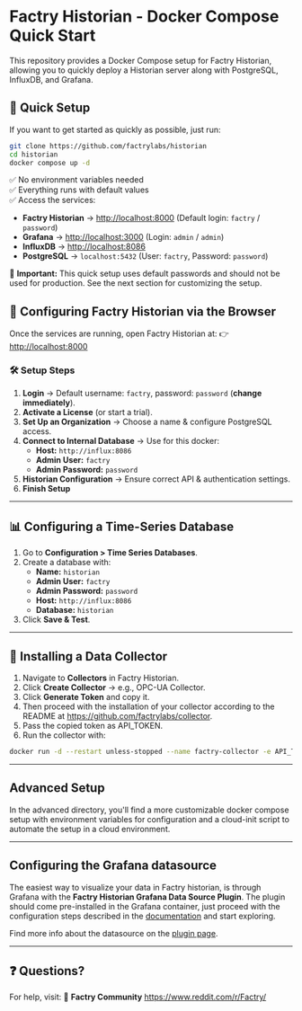# Factry Historian - Docker Compose Quick Start

This repository provides a Docker Compose setup for Factry Historian, allowing you to quickly deploy a Historian server along with PostgreSQL, InfluxDB, and Grafana.

## 🚀 Quick Setup

If you want to get started as quickly as possible, just run:

```sh
git clone https://github.com/factrylabs/historian
cd historian
docker compose up -d
```

✅ No environment variables needed<br>
✅ Everything runs with default values<br>
✅ Access the services:<br>
- **Factry Historian** → [http://localhost:8000](http://localhost:8000) (Default login: `factry` / `password`)
- **Grafana** → [http://localhost:3000](http://localhost:3000) (Login: `admin` / `admin`)
- **InfluxDB** → [http://localhost:8086](http://localhost:8086)
- **PostgreSQL** → `localhost:5432` (User: `factry`, Password: `password`)

🚨 **Important:**
This quick setup uses default passwords and should not be used for production. See the next section for customizing the setup.

## 🔧 Configuring Factry Historian via the Browser

Once the services are running, open Factry Historian at:
👉 [http://localhost:8000](http://localhost:8000)

### 🛠 Setup Steps

1. **Login** → Default username: `factry`, password: `password` (**change immediately**).
2. **Activate a License** (or start a trial).
3. **Set Up an Organization** → Choose a name & configure PostgreSQL access.
4. **Connect to Internal Database** → Use for this docker:
   - **Host:** `http://influx:8086`
   - **Admin User:** `factry`
   - **Admin Password:** `password`
5. **Historian Configuration** → Ensure correct API & authentication settings.
6. **Finish Setup**

---

## 📊 Configuring a Time-Series Database

1. Go to **Configuration > Time Series Databases**.
2. Create a database with:
   - **Name:** `historian`
   - **Admin User:** `factry`
   - **Admin Password:** `password`
   - **Host:** `http://influx:8086`
   - **Database:** `historian`
3. Click **Save & Test**.

---

## 📡 Installing a Data Collector

1. Navigate to **Collectors** in Factry Historian.
2. Click **Create Collector** → e.g., OPC-UA Collector.
3. Click **Generate Token** and copy it.
4. Then proceed with the installation of your collector according to the README at https://github.com/factrylabs/collector.
5. Pass the copied token as API_TOKEN.
6. Run the collector with:

```sh
docker run -d --restart unless-stopped --name factry-collector -e API_TOKEN=<API_TOKEN> -e PRODUCT=opc-ua ghcr.io/factrylabs/collector:latest
```

---

## Advanced Setup

In the advanced directory, you'll find a more customizable docker compose setup with environment variables for configuration and a cloud-init script to automate the setup in a cloud environment.

---


## Configuring the Grafana datasource

The easiest way to visualize your data in Factry historian, is through Grafana with the **Factry Historian Grafana Data Source Plugin**.
The plugin should come pre-installed in the Grafana container, just proceed with the configuration steps described in the [documentation](https://docs.factry.cloud/docs/grafana-datasource/latest/2_configuration/) and start exploring.

Find more info about the datasource on the [plugin page](https://grafana.com/grafana/plugins/factry-historian-datasource/).

---

## ❓ Questions?

For help, visit:
📌 **Factry Community**  https://www.reddit.com/r/Factry/
